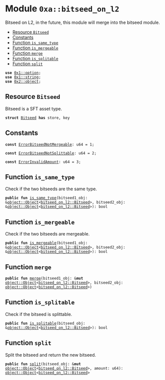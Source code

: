 
<a name="0xa_bitseed_on_l2"></a>

# Module `0xa::bitseed_on_l2`

Bitseed on L2, in the future, this module will merge into the bitseed module.


-  [Resource `Bitseed`](#0xa_bitseed_on_l2_Bitseed)
-  [Constants](#@Constants_0)
-  [Function `is_same_type`](#0xa_bitseed_on_l2_is_same_type)
-  [Function `is_mergeable`](#0xa_bitseed_on_l2_is_mergeable)
-  [Function `merge`](#0xa_bitseed_on_l2_merge)
-  [Function `is_splitable`](#0xa_bitseed_on_l2_is_splitable)
-  [Function `split`](#0xa_bitseed_on_l2_split)


<pre><code><b>use</b> <a href="">0x1::option</a>;
<b>use</b> <a href="">0x1::string</a>;
<b>use</b> <a href="">0x2::object</a>;
</code></pre>



<a name="0xa_bitseed_on_l2_Bitseed"></a>

## Resource `Bitseed`

Bitseed is a SFT asset type.


<pre><code><b>struct</b> <a href="bitseed_on_l2.md#0xa_bitseed_on_l2_Bitseed">Bitseed</a> <b>has</b> store, key
</code></pre>



<a name="@Constants_0"></a>

## Constants


<a name="0xa_bitseed_on_l2_ErrorBitseedNotMergeable"></a>



<pre><code><b>const</b> <a href="bitseed_on_l2.md#0xa_bitseed_on_l2_ErrorBitseedNotMergeable">ErrorBitseedNotMergeable</a>: u64 = 1;
</code></pre>



<a name="0xa_bitseed_on_l2_ErrorBitseedNotSplittable"></a>



<pre><code><b>const</b> <a href="bitseed_on_l2.md#0xa_bitseed_on_l2_ErrorBitseedNotSplittable">ErrorBitseedNotSplittable</a>: u64 = 2;
</code></pre>



<a name="0xa_bitseed_on_l2_ErrorInvalidAmount"></a>



<pre><code><b>const</b> <a href="bitseed_on_l2.md#0xa_bitseed_on_l2_ErrorInvalidAmount">ErrorInvalidAmount</a>: u64 = 3;
</code></pre>



<a name="0xa_bitseed_on_l2_is_same_type"></a>

## Function `is_same_type`

Check if the two bitseeds are the same type.


<pre><code><b>public</b> <b>fun</b> <a href="bitseed_on_l2.md#0xa_bitseed_on_l2_is_same_type">is_same_type</a>(bitseed1_obj: &<a href="_Object">object::Object</a>&lt;<a href="bitseed_on_l2.md#0xa_bitseed_on_l2_Bitseed">bitseed_on_l2::Bitseed</a>&gt;, bitseed2_obj: &<a href="_Object">object::Object</a>&lt;<a href="bitseed_on_l2.md#0xa_bitseed_on_l2_Bitseed">bitseed_on_l2::Bitseed</a>&gt;): bool
</code></pre>



<a name="0xa_bitseed_on_l2_is_mergeable"></a>

## Function `is_mergeable`

Check if the two bitseeds are mergeable.


<pre><code><b>public</b> <b>fun</b> <a href="bitseed_on_l2.md#0xa_bitseed_on_l2_is_mergeable">is_mergeable</a>(bitseed1_obj: &<a href="_Object">object::Object</a>&lt;<a href="bitseed_on_l2.md#0xa_bitseed_on_l2_Bitseed">bitseed_on_l2::Bitseed</a>&gt;, bitseed2_obj: &<a href="_Object">object::Object</a>&lt;<a href="bitseed_on_l2.md#0xa_bitseed_on_l2_Bitseed">bitseed_on_l2::Bitseed</a>&gt;): bool
</code></pre>



<a name="0xa_bitseed_on_l2_merge"></a>

## Function `merge`



<pre><code><b>public</b> <b>fun</b> <a href="bitseed_on_l2.md#0xa_bitseed_on_l2_merge">merge</a>(bitseed1_obj: &<b>mut</b> <a href="_Object">object::Object</a>&lt;<a href="bitseed_on_l2.md#0xa_bitseed_on_l2_Bitseed">bitseed_on_l2::Bitseed</a>&gt;, bitseed2_obj: <a href="_Object">object::Object</a>&lt;<a href="bitseed_on_l2.md#0xa_bitseed_on_l2_Bitseed">bitseed_on_l2::Bitseed</a>&gt;)
</code></pre>



<a name="0xa_bitseed_on_l2_is_splitable"></a>

## Function `is_splitable`

Check if the bitseed is splittable.


<pre><code><b>public</b> <b>fun</b> <a href="bitseed_on_l2.md#0xa_bitseed_on_l2_is_splitable">is_splitable</a>(bitseed_obj: &<a href="_Object">object::Object</a>&lt;<a href="bitseed_on_l2.md#0xa_bitseed_on_l2_Bitseed">bitseed_on_l2::Bitseed</a>&gt;): bool
</code></pre>



<a name="0xa_bitseed_on_l2_split"></a>

## Function `split`

Split the bitseed and return the new bitseed.


<pre><code><b>public</b> <b>fun</b> <a href="bitseed_on_l2.md#0xa_bitseed_on_l2_split">split</a>(bitseed_obj: &<b>mut</b> <a href="_Object">object::Object</a>&lt;<a href="bitseed_on_l2.md#0xa_bitseed_on_l2_Bitseed">bitseed_on_l2::Bitseed</a>&gt;, amount: u64): <a href="_Object">object::Object</a>&lt;<a href="bitseed_on_l2.md#0xa_bitseed_on_l2_Bitseed">bitseed_on_l2::Bitseed</a>&gt;
</code></pre>
